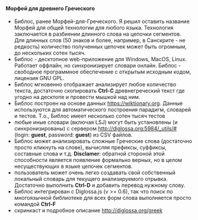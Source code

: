 #### Морфей для древнего Греческого

- Библос, ранее Морфей-для-Греческого. Я решил оставить название Морфей для общей технологии для любого языка. Технология заключается в разбиении длинного слова на цепочки сегментов. Для длинных слов (50 знаков и более, например, в Санскрите - не редкость) количество полученных цепочек может быть огромным, до нескольких сотен тысяч.
- Библос - десктопное web-приложение для Windows, MacOS, Linux. Работает оффлайн, но синхронизирует словари онлайн. Библос - свободное программное обеспечение с открытым исходным кодом, лицензия GNU GPL.
- Библос мгновенно отображает анализирует любое количество текста, достаточно скопировать **Ctrl-C** древнегреческий текст где угодно на десктопе и провести мышкой над ним.
- Библос построен на основе данных <span class="external" href="https://en.wiktionary.org/w/index.php?title=Category:Ancient_Greek_language">https://wiktionary.org</span>. Данные используются для автоматического построения парадигм, словарей и тестов. Т.о., Библос имеет несколько сотен тысяч тестов
- любые иные словари (включая LSJ) могут быть установлены (и синхронизированы) с сервером <span class="external" href="http://diglossa.org:5984/_utils/#">http://diglossa.org:5984/_utils/#</span> (login: **guest**, password: **guest**) из CSV файлов.
- Библос может анализировать сложные Греческие слова (достаточно просто кликнуть на слове), вычисляя префиксы, суффиксы, составные слова и т.д.  **Disclamer**:  обратной стороной этой способности является появление формально верных, но в целом несуществующих в языке цепочек сегментов.
- пользователь может очень легко создавать свой собственный локальный словарь для текущего анализируемого отрывка. Достаточно выполнить **Ctrl-D** и добавить перевод нужному слову.
- Библос интегрирован с <span class="external" href="http://diglossa.org/diglossa.js">Diglossa.js</span> (v >= 0.6), так что поиск по многоязычной библиотеке для всех форм слова выполняется просто командой   **Ctrl-F**
- скринкаст и подробное описание <span class="external" href="http://diglossa.org/greek">http://diglossa.org/greek</span>

&nbsp;
